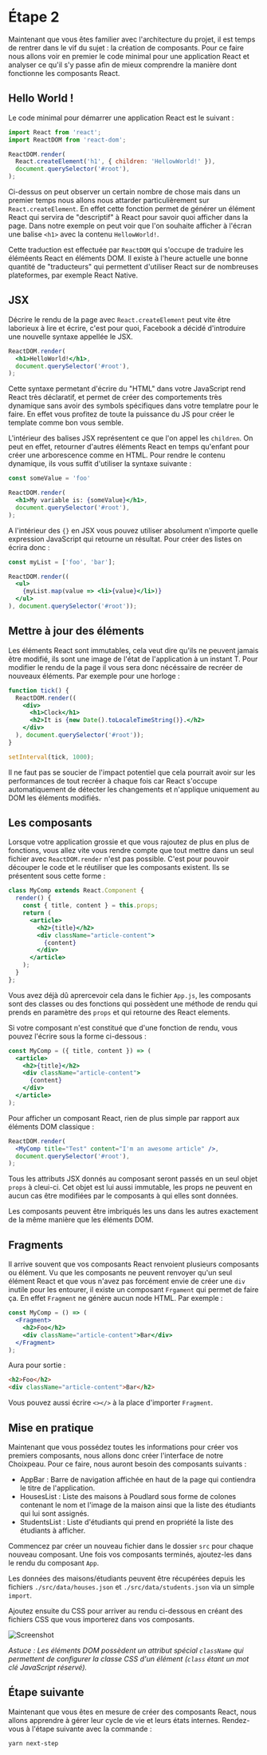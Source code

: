 # Étape 2

Maintenant que vous êtes familier avec l'architecture du projet, il est temps de rentrer dans le vif du sujet : la
création de composants. Pour ce faire nous allons voir en premier le code minimal pour une application React et
analyser ce qu'il s'y passe afin de mieux comprendre la manière dont fonctionne les composants React.

## Hello World !

Le code minimal pour démarrer une application React est le suivant :

```js
import React from 'react';
import ReactDOM from 'react-dom';

ReactDOM.render(
  React.createElement('h1', { children: 'HellowWorld!' }),
  document.querySelector('#root'),
);
```

Ci-dessus on peut observer un certain nombre de chose mais dans un premier temps nous allons nous attarder
particulièrement sur `React.createElement`. En effet cette fonction permet de générer un élément React qui servira de
"descriptif" à React pour savoir quoi afficher dans la page. Dans notre exemple on peut voir que l'on souhaite afficher
à l'écran une balise `<h1>` avec la contenu `HellowWorld!`.

Cette traduction est effectuée par `ReactDOM` qui s'occupe de traduire les éléméents React en éléments DOM. Il existe
à l'heure actuelle une bonne quantité de "traducteurs" qui permettent d'utiliser React sur de nombreuses plateformes,
par exemple React Native.

## JSX

Décrire le rendu de la page avec `React.createElement` peut vite être laborieux à lire et écrire, c'est pour quoi,
Facebook a décidé d'introduire une nouvelle syntaxe appellée le JSX.

```jsx harmony
ReactDOM.render(
  <h1>HelloWorld!</h1>,
  document.querySelector('#root'),
);
```

Cette syntaxe permetant d'écrire du "HTML" dans votre JavaScript rend React très déclaratif, et permet de créer
des comportements très dynamique sans avoir des symbols spécifiques dans votre templatre pour le faire. En effet vous
profitez de toute la puissance du JS pour créer le template comme bon vous semble.

L'intérieur des balises JSX représentent ce que l'on appel les `children`. On peut en effet, retourner d'autres
éléments React en temps qu'enfant pour créer une arborescence comme en HTML. Pour rendre le contenu dynamique, ils vous
suffit d'utiliser la syntaxe suivante :

```jsx harmony
const someValue = 'foo'

ReactDOM.render(
  <h1>My variable is: {someValue}</h1>,
  document.querySelector('#root'),
);
```

A l'intérieur des `{}` en JSX vous pouvez utiliser absolument n'importe quelle expression JavaScript qui retourne un
résultat. Pour créer des listes on écrira donc :

```jsx harmony
const myList = ['foo', 'bar'];

ReactDOM.render((
  <ul>
    {myList.map(value => <li>{value}</li>)}
  </ul>
), document.querySelector('#root'));
```

## Mettre à jour des éléments

Les éléments React sont immutables, cela veut dire qu'ils ne peuvent jamais être modifié, ils sont une image de l'état
de l'application à un instant T. Pour modifier le rendu de la page il vous sera donc nécéssaire de recréer de nouveaux
éléments. Par exemple pour une horloge :

```jsx harmony
function tick() {
  ReactDOM.render((
    <div>
      <h1>Clock</h1>
      <h2>It is {new Date().toLocaleTimeString()}.</h2>
    </div>
  ), document.querySelector('#root'));
}

setInterval(tick, 1000);
```

Il ne faut pas se soucier de l'impact potentiel que cela pourrait avoir sur les performances de tout recréer à chaque
fois car React s'occupe automatiquement de détecter les changements et n'applique uniquement au DOM les éléments
modifiés.

## Les composants

Lorsque votre application grossie et que vous rajoutez de plus en plus de fonctions, vous allez vite vous rendre compte
que tout mettre dans un seul fichier avec `ReactDOM.render` n'est pas possible. C'est pour pouvoir découper le code et
le réutiliser que les composants existent. Ils se présentent sous cette forme :

```jsx harmony
class MyComp extends React.Component {
  render() {
    const { title, content } = this.props;
    return (
      <article>
        <h2>{title}</h2>
        <div className="article-content">
          {content}
        </div>
      </article>
    );
  }
};
```

Vous avez déjà dû aprercevoir cela dans le fichier `App.js`, les composants sont des classes ou des fonctions qui
possèdent une méthode de rendu qui prends en paramètre des `props` et qui retourne des React elements.

Si votre composant n'est constitué que d'une fonction de rendu, vous pouvez l'écrire sous la forme ci-dessous :

```jsx harmony
const MyComp = ({ title, content }) => (
  <article>
    <h2>{title}</h2>
    <div className="article-content">
      {content}
    </div>
  </article>
);
```

Pour afficher un composant React, rien de plus simple par rapport aux éléments DOM classique :

```jsx harmony
ReactDOM.render(
  <MyComp title="Test" content="I'm an awesome article" />,
  document.querySelector('#root'),
);
```

Tous les attributs JSX donnés au composant seront passés en un seul objet `props` à cleui-ci. Cet objet est lui aussi
immutable, les props ne peuvent en aucun cas être modifiées par le composants à qui elles sont données.

Les composants peuvent être imbriqués les uns dans les autres exactement de la même manière que les éléments DOM.

## Fragments

Il arrive souvent que vos composants React renvoient plusieurs composants ou élément. Vu que les composants ne peuvent
renvoyer qu'un seul élément React et que vous n'avez pas forcément envie de créer une `div` inutile pour les entourer,
il existe un composant `Frgament` qui permet de faire ça. En effet `Fragment` ne génère aucun node HTML. Par exemple :

```jsx harmony
const MyComp = () => (
  <Fragment>
    <h2>Foo</h2>
    <div className="article-content">Bar</div>
  </Fragment>
);
```

Aura pour sortie :

```html
<h2>Foo</h2>
<div className="article-content">Bar</h2>
```

Vous pouvez aussi écrire `<></>` à la place d'importer `Fragment`.

## Mise en pratique

Maintenant que vous possédez toutes les informations pour créer vos premiers composants, nous allons donc créer
l'interface de notre Choixpeau. Pour ce faire, nous auront besoin des composants suivants :

- AppBar : Barre de navigation affichée en haut de la page qui contiendra le titre de l'application.
- HousesList : Liste des maisons à Poudlard sous forme de colones contenant le nom et l'image de la maison ainsi que la
liste des étudiants qui lui sont assignés.
- StudentsList : Liste d'étudiants qui prend en propriété la liste des étudiants à afficher.

Commencez par créer un nouveau fichier dans le dossier `src` pour chaque nouveau composant. Une fois
vos composants terminés, ajoutez-les dans le rendu du composant `App`.

Les données des maisons/étudiants peuvent être récupérées depuis les fichiers `./src/data/houses.json` et
`./src/data/students.json` via un simple `import`.

Ajoutez ensuite du CSS pour arriver au rendu ci-dessous en créant des fichiers CSS que vous importerez
dans vos composants.

![Screenshot](./assets/screenshot.png)

_Astuce : Les éléments DOM possèdent un attribut spécial `className` qui permettent de configurer la classe CSS d'un
élément (`class` étant un mot clé JavaScript réservé)._

## Étape suivante

Maintenant que vous êtes en mesure de créer des composants React, nous allons apprendre à gérer leur cycle de vie et
leurs états internes. Rendez-vous à l'étape suivante avec la commande :

```
yarn next-step
```
